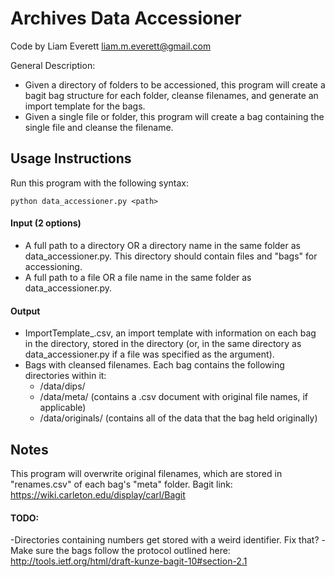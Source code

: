 Archives Data Accessioner
=========================

Code by Liam Everett liam.m.everett@gmail.com

General Description:
* Given a directory of folders to be accessioned, this program will create a bagit bag structure for each folder, cleanse filenames, and generate an import template for the bags.
* Given a single file or folder, this program will create a bag containing the single file and cleanse the filename.

Usage Instructions
------------------
Run this program with the following syntax:

`python data_accessioner.py <path>`

#### Input (2 options)
* A full path to a directory OR a directory name in the same folder as data_accessioner.py. This directory should contain files and "bags" for accessioning.
* A full path to a file OR a file name in the same folder as data_accessioner.py.

#### Output
* ImportTemplate_<date>.csv, an import template with information on each bag in the directory, stored in the directory (or, in the same directory as data_accessioner.py if a file was specified as the argument).
* Bags with cleansed filenames. Each bag contains the following directories within it:
	* /data/dips/
	* /data/meta/ (contains a .csv document with original file names, if applicable)
	* /data/originals/ (contains all of the data that the bag held originally)

Notes
-----
This program will overwrite original filenames, which are stored in "renames.csv" of each bag's "meta" folder.
Bagit link: https://wiki.carleton.edu/display/carl/Bagit

#### TODO:
-Directories containing numbers get stored with a weird identifier. Fix that?
-Make sure the bags follow the protocol outlined here: http://tools.ietf.org/html/draft-kunze-bagit-10#section-2.1
